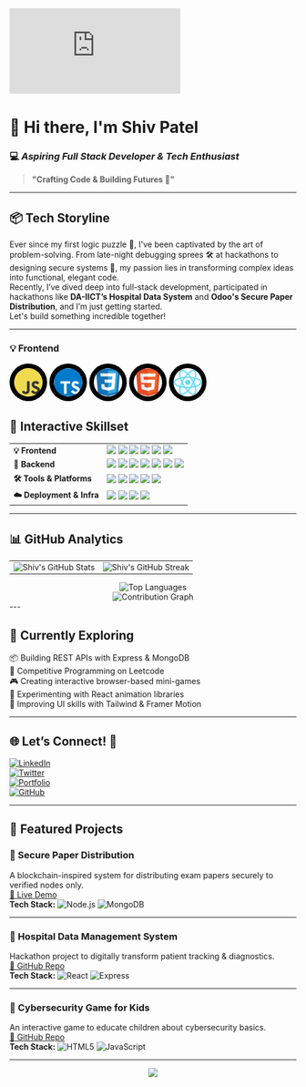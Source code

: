 <!-- 🧑‍💻 Hero Banner -->
![Hero Banner](https://lottie.host/ba97ec30-e3a5-4176-8e11-1bc1c83bff57/YK6gJ71krc.json)  
<!-- You can replace this with a Spline embed GIF or other Lottie animation turned GIF -->

# 👋 Hi there, I'm **Shiv Patel**  
### 💻 *Aspiring Full Stack Developer & Tech Enthusiast*  
> **"Crafting Code & Building Futures 🚀"**

---

## 📦 Tech Storyline

Ever since my first logic puzzle 🧩, I've been captivated by the art of problem-solving. From late-night debugging sprees 🛠️ at hackathons to designing secure systems 🔐, my passion lies in transforming complex ideas into functional, elegant code.  
Recently, I’ve dived deep into full-stack development, participated in hackathons like **DA-IICT’s Hospital Data System** and **Odoo's Secure Paper Distribution**, and I’m just getting started.  
Let's build something incredible together!

---
<h3 align="left">💡 Frontend</h3>
<p align="left">
  <img src="https://raw.githubusercontent.com/devicons/devicon/master/icons/javascript/javascript-original.svg" alt="JavaScript" width="50" height="50" style="background-color:#000000; border-radius:50%; padding:8px;"/>
  <img src="https://raw.githubusercontent.com/devicons/devicon/master/icons/typescript/typescript-original.svg" alt="TypeScript" width="50" height="50" style="background-color:#000000; border-radius:50%; padding:8px;"/>
  <img src="https://raw.githubusercontent.com/devicons/devicon/master/icons/css3/css3-original.svg" alt="CSS3" width="50" height="50" style="background-color:#000000; border-radius:50%; padding:8px;"/>
  <img src="https://raw.githubusercontent.com/devicons/devicon/master/icons/html5/html5-original.svg" alt="HTML5" width="50" height="50" style="background-color:#000000; border-radius:50%; padding:8px;"/>
  <img src="https://raw.githubusercontent.com/devicons/devicon/master/icons/react/react-original.svg" alt="React" width="50" height="50" style="background-color:#000000; border-radius:50%; padding:8px;"/>
</p>

## 🧰 Interactive Skillset

<table>
  <tr>
    <td><strong>💡 Frontend</strong></td>
    <td>
      <img src="https://img.shields.io/badge/HTML5-E34F26?style=for-the-badge&logo=html5&logoColor=white"/>
      <img src="https://img.shields.io/badge/CSS3-1572B6?style=for-the-badge&logo=css3&logoColor=white"/>
      <img src="https://img.shields.io/badge/JavaScript-F7DF1E?style=for-the-badge&logo=javascript&logoColor=black"/>
      <img src="https://img.shields.io/badge/TypeScript-3178C6?style=for-the-badge&logo=typescript&logoColor=white"/>
      <img src="https://img.shields.io/badge/React-20232A?style=for-the-badge&logo=react&logoColor=61DAFB"/>
      <img src="https://img.shields.io/badge/Vite-646CFF?style=for-the-badge&logo=vite&logoColor=white"/>
    </td>
  </tr>
  <tr>
    <td><strong>🧠 Backend</strong></td>
    <td>
      <img src="https://img.shields.io/badge/Node.js-339933?style=for-the-badge&logo=node.js&logoColor=white"/>
      <img src="https://img.shields.io/badge/Express.js-000000?style=for-the-badge&logo=express&logoColor=white"/>
      <img src="https://img.shields.io/badge/GraphQL-E10098?style=for-the-badge&logo=graphql&logoColor=white"/>
      <img src="https://img.shields.io/badge/MongoDB-47A248?style=for-the-badge&logo=mongodb&logoColor=white"/>
      <img src="https://img.shields.io/badge/MySQL-00758F?style=for-the-badge&logo=mysql&logoColor=white"/>
      <img src="https://img.shields.io/badge/Java-ED8B00?style=for-the-badge&logo=java&logoColor=white"/>
      <img src="https://img.shields.io/badge/Python-3776AB?style=for-the-badge&logo=python&logoColor=white"/>
    </td>
  </tr>
  <tr>
    <td><strong>🛠 Tools & Platforms</strong></td>
    <td>
      <img src="https://img.shields.io/badge/Git-F05032?style=for-the-badge&logo=git&logoColor=white"/>
      <img src="https://img.shields.io/badge/GitHub-181717?style=for-the-badge&logo=github&logoColor=white"/>
      <img src="https://img.shields.io/badge/VS%20Code-007ACC?style=for-the-badge&logo=visual-studio-code&logoColor=white"/>
      <img src="https://img.shields.io/badge/Postman-FF6C37?style=for-the-badge&logo=postman&logoColor=white"/>
      <img src="https://img.shields.io/badge/Figma-F24E1E?style=for-the-badge&logo=figma&logoColor=white"/>
    </td>
  </tr>
  <tr>
    <td><strong>☁️ Deployment & Infra</strong></td>
    <td>
      <img src="https://img.shields.io/badge/Render-46E3B7?style=for-the-badge&logo=render&logoColor=black"/>
      <img src="https://img.shields.io/badge/Vercel-000000?style=for-the-badge&logo=vercel&logoColor=white"/>
      <img src="https://img.shields.io/badge/Netlify-00C7B7?style=for-the-badge&logo=netlify&logoColor=white"/>
      <img src="https://img.shields.io/badge/Aiven-F15353?style=for-the-badge&logo=aiven&logoColor=white"/>
    </td>
  </tr>
</table>

---

## 📊 GitHub Analytics
<div align="center">
  <table>
    <tr>
      <td>
        <img src="https://github-readme-stats.vercel.app/api?username=patelshiv0804&show_icons=true&theme=radical&hide_border=true&count_private=true" alt="Shiv's GitHub Stats" />
      </td>
      <td>
        <img src="https://github-readme-streak-stats.herokuapp.com/?user=patelshiv0804&theme=radical&hide_border=true" alt="Shiv's GitHub Streak" />
      </td>
    </tr>
  </table>
</div>
<div align="center">
  <img src="https://github-readme-stats.vercel.app/api/top-langs/?username=patelshiv0804&theme=radical&hide_border=true&layout=compact&card_width=445" alt="Top Languages" />
</div>
<div align="center">
  <img src="https://github-readme-activity-graph.vercel.app/graph?username=patelshiv0804&bg_color=0d1117&color=00d8ff&line=00d8ff&point=ff6b6b&area=true&hide_border=true" alt="Contribution Graph" />
</div>
---

## 🧠 Currently Exploring

📦 Building REST APIs with Express & MongoDB  
🧩 Competitive Programming on Leetcode  
🎮 Creating interactive browser-based mini-games  
🧪 Experimenting with React animation libraries  
🎨 Improving UI skills with Tailwind & Framer Motion

---

## 🌐 Let’s Connect! 👋

[![LinkedIn](https://img.shields.io/badge/LinkedIn-blue?style=for-the-badge&logo=linkedin&logoColor=white)](https://linkedin.com/in/patelshiv0804)  
[![Twitter](https://img.shields.io/badge/Twitter-1DA1F2?style=for-the-badge&logo=twitter&logoColor=white)](https://twitter.com/patelshiv0804)  
[![Portfolio](https://img.shields.io/badge/Portfolio-000?style=for-the-badge&logo=firefox-browser&logoColor=white)](https://patelshiv0804.github.io)  
[![GitHub](https://img.shields.io/badge/GitHub-000?style=for-the-badge&logo=github&logoColor=white)](https://github.com/patelshiv0804)

---

## 🚀 Featured Projects

### 🔐 Secure Paper Distribution  
A blockchain-inspired system for distributing exam papers securely to verified nodes only.  
[🔗 Live Demo](https://github.com/patelshiv0804/Secure-Paper-Distribution)  
**Tech Stack:** ![Node.js](https://img.shields.io/badge/Node.js-339933?style=flat&logo=nodedotjs&logoColor=white) ![MongoDB](https://img.shields.io/badge/MongoDB-4EA94B?style=flat&logo=mongodb&logoColor=white)

---

### 🏥 Hospital Data Management System  
Hackathon project to digitally transform patient tracking & diagnostics.  
[🔗 GitHub Repo](https://github.com/patelshiv0804/Hospital-Data-Management)  
**Tech Stack:** ![React](https://img.shields.io/badge/React-61DAFB?style=flat&logo=react&logoColor=black) ![Express](https://img.shields.io/badge/Express-000?style=flat&logo=express&logoColor=white)

---

### 🧠 Cybersecurity Game for Kids  
An interactive game to educate children about cybersecurity basics.  
[🔗 GitHub Repo](https://github.com/patelshiv0804/Cybersecurity-Game)  
**Tech Stack:** ![HTML5](https://img.shields.io/badge/HTML5-E34F26?style=flat&logo=html5&logoColor=white) ![JavaScript](https://img.shields.io/badge/JavaScript-F7DF1E?style=flat&logo=javascript&logoColor=black)

---


<p align="center">
  <img src="https://capsule-render.vercel.app/api?type=waving&color=0:0F2027,50:203A43,100:2C5364&height=200&section=footer&text=Thanks+for+visiting!+💙&fontSize=30&fontColor=ffffff" />
</p>
